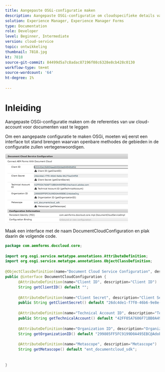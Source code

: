 ```yaml
---
title: Aangepaste OSGi-configuratie maken
description: Aangepaste OSGi-configuratie om cloudspecifieke details van documenten vast te leggen
solution: Experience Manager, Experience Manager Forms
type: Documentation
role: Developer
level: Beginner, Intermediate
version: cloud-service
topic: ontwikkeling
thumbnail: 7818.jpg
kt: 7818
source-git-commit: 84499d5a7c8adac87196f08c6328e8cb428c0130
workflow-type: tm+mt
source-wordcount: '64'
ht-degree: 1%

---
```


# Inleiding

Aangepaste OSGi-configuratie maken om de referenties van uw cloud-account voor documenten vast te leggen


Om een aangepaste configuratie te maken OSGi, moeten wij eerst een interface tot stand brengen waarvan openbare methodes de gebieden in de configuratie zullen vertegenwoordigen.

![doc-cloud-config](assets/doc-cloud-configuration.JPG)


Maak een interface met de naam DocumentCloudConfiguration en plak daarin de volgende code.

```java
package com.aemforms.doccloud.core;

import org.osgi.service.metatype.annotations.AttributeDefinition;
import org.osgi.service.metatype.annotations.ObjectClassDefinition;

@ObjectClassDefinition(name="Document Cloud Service Configuration", description = "Connect AEM Forms With Document Cloud")
public @interface DocumentCloudConfiguration {
	  @AttributeDefinition(name="Client ID", description="Client ID")
	  String getClientID() default "";
	  
	  @AttributeDefinition(name="Client Secret", description="Client Secret")
	  public String getClientSecret() default "26dc4de1-f7f0-46b6-9e8e-86270ad34f58";
	  
	  @AttributeDefinition(name="Technical Account ID", description="Technical Account ID")
	  public String getTechnicalAccount() default "42FF05A7606F71BB0A495FBE@techacct.adobe.com";

	  @AttributeDefinition(name="Organization ID", description="Organization ID")
	  String getOrganizationID() default "299805FF5FC9199D0A495EBC@AdobeOrg";
	  
	  @AttributeDefinition(name="Metascope", description="Metascope")
	  String getMetascope() default "ent_documentcloud_sdk";


}
```
